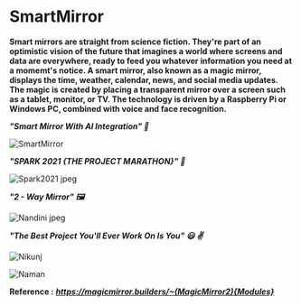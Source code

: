 # SmartMirror
**Smart mirrors are straight from science fiction. They're part of an optimistic vision of the future that imagines a world where screens and data are everywhere, ready to feed you whatever information you need at a momemt's notice. A smart mirror, also known as a magic mirror, displays the time, weather, calendar, news, and social media updates. The magic is created by placing a transparent mirror over a screen such as a tablet, monitor, or TV. The technology is driven by a Raspberry Pi or Windows PC, combined with voice and face recognition.**

***"Smart Mirror With AI Integration" :dizzy:***

![SmartMirror](https://user-images.githubusercontent.com/73197307/149340451-feebf635-2a64-4f5f-9bc3-9729ae2f7e9d.jpeg)

***"SPARK 2021 {THE PROJECT MARATHON}" :3rd_place_medal:***

![Spark2021 jpeg](https://user-images.githubusercontent.com/73197307/149341069-8b7f9cf4-3e64-4c69-9b1c-3ca81ba8fbad.jpeg)

***"2 - Way Mirror" :framed_picture:***

![Nandini jpeg](https://user-images.githubusercontent.com/73197307/149339521-da028784-2479-4b84-a0ad-a73f2b43ebb7.jpeg)

***"The Best Project You'll Ever Work On Is You" :smiley: :v:***

![Nikunj](https://user-images.githubusercontent.com/73197307/149349723-2ddc7358-57c2-40d4-8255-80ffcac12c29.jpeg)

![Naman](https://user-images.githubusercontent.com/73197307/149349773-9fc64e5c-cc3a-4ff3-85ba-c47be8b9d8e0.jpeg)

**Reference :**
***https://magicmirror.builders/~(MagicMirror2){Modules}***
